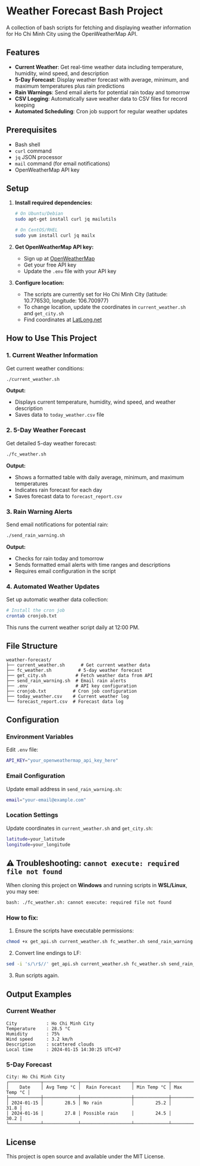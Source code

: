 # Weather Forecast Bash Project

A collection of bash scripts for fetching and displaying weather information for Ho Chi Minh City using the OpenWeatherMap API.

## Features

- **Current Weather**: Get real-time weather data including temperature, humidity, wind speed, and description
- **5-Day Forecast**: Display weather forecast with average, minimum, and maximum temperatures plus rain predictions
- **Rain Warnings**: Send email alerts for potential rain today and tomorrow
- **CSV Logging**: Automatically save weather data to CSV files for record keeping
- **Automated Scheduling**: Cron job support for regular weather updates

## Prerequisites

- Bash shell
- `curl` command
- `jq` JSON processor
- `mail` command (for email notifications)
- OpenWeatherMap API key

## Setup

1. **Install required dependencies:**
   ```bash
   # On Ubuntu/Debian
   sudo apt-get install curl jq mailutils

   # On CentOS/RHEL
   sudo yum install curl jq mailx
   ```

2. **Get OpenWeatherMap API key:**
   - Sign up at [OpenWeatherMap](https://openweathermap.org/api)
   - Get your free API key
   - Update the `.env` file with your API key

3. **Configure location:**
   - The scripts are currently set for Ho Chi Minh City (latitude: 10.776530, longitude: 106.700977)
   - To change location, update the coordinates in `current_weather.sh` and `get_city.sh`
   - Find coordinates at [LatLong.net](https://www.latlong.net/)

## How to Use This Project

### 1. Current Weather Information
Get current weather conditions:
```bash
./current_weather.sh
```
**Output:**
- Displays current temperature, humidity, wind speed, and weather description
- Saves data to `today_weather.csv` file

### 2. 5-Day Weather Forecast
Get detailed 5-day weather forecast:
```bash
./fc_weather.sh
```
**Output:**
- Shows a formatted table with daily average, minimum, and maximum temperatures
- Indicates rain forecast for each day
- Saves forecast data to `forecast_report.csv`

### 3. Rain Warning Alerts
Send email notifications for potential rain:
```bash
./send_rain_warning.sh
```
**Output:**
- Checks for rain today and tomorrow
- Sends formatted email alerts with time ranges and descriptions
- Requires email configuration in the script

### 4. Automated Weather Updates
Set up automatic weather data collection:
```bash
# Install the cron job
crontab cronjob.txt
```
This runs the current weather script daily at 12:00 PM.

## File Structure

```
weather-forecast/
├── current_weather.sh      # Get current weather data
├── fc_weather.sh          # 5-day weather forecast
├── get_city.sh           # Fetch weather data from API
├── send_rain_warning.sh  # Email rain alerts
├── .env                  # API key configuration
├── cronjob.txt          # Cron job configuration
├── today_weather.csv    # Current weather log
└── forecast_report.csv  # Forecast data log
```

## Configuration

### Environment Variables
Edit `.env` file:
```bash
API_KEY="your_openweathermap_api_key_here"
```

### Email Configuration
Update email address in `send_rain_warning.sh`:
```bash
email="your-email@example.com"
```

### Location Settings
Update coordinates in `current_weather.sh` and `get_city.sh`:
```bash
latitude=your_latitude
longitude=your_longitude
```

## ⚠️ Troubleshooting: `cannot execute: required file not found`

When cloning this project on **Windows** and running scripts in **WSL/Linux**, you may see:
```bash
bash: ./fc_weather.sh: cannot execute: required file not found
```

### How to fix:

1. Ensure the scripts have executable permissions:
```bash
chmod +x get_api.sh current_weather.sh fc_weather.sh send_rain_warning.sh
```
2. Convert line endings to LF:
```bash
sed -i 's/\r$//' get_api.sh current_weather.sh fc_weather.sh send_rain_warning.sh
```
3. Run scripts again.

## Output Examples

### Current Weather
```
City           : Ho Chi Minh City
Temperature    : 28.5 °C
Humidity       : 75%
Wind speed     : 3.2 km/h
Description    : scattered clouds
Local time     : 2024-01-15 14:30:25 UTC+07
```

### 5-Day Forecast
```
City: Ho Chi Minh City
┌────────────┬─────────────┬───────────────────┬─────────────┬─────────────┐
│    Date    │ Avg Temp °C │  Rain Forecast    │ Min Temp °C │ Max Temp °C │
├────────────┼─────────────┼───────────────────┼─────────────┼─────────────┤
│ 2024-01-15 │        28.5 │ No rain           │        25.2 │        31.8 │
│ 2024-01-16 │        27.8 │ Possible rain     │        24.5 │        30.2 │
└────────────┴─────────────┴───────────────────┴─────────────┴─────────────┘
```

## License

This project is open source and available under the MIT License.
